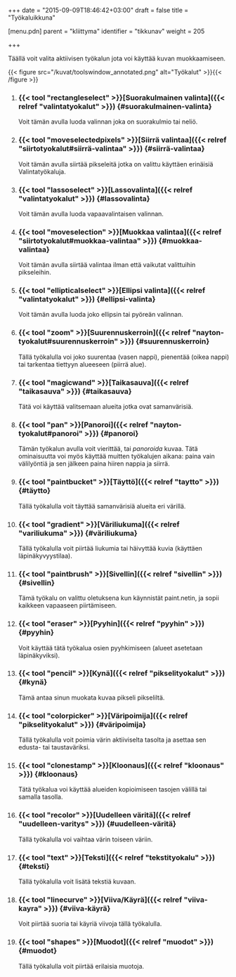 +++
date = "2015-09-09T18:46:42+03:00"
draft = false
title = "Työkaluikkuna"

[menu.pdn]
    parent = "kliittyma"
    identifier = "tikkunav"
    weight = 205

+++

Täällä voit valita aktiivisen työkalun jota voi käyttää kuvan muokkaamiseen.

{{< figure src="/kuvat/toolswindow_annotated.png" alt="Työkalut" >}}{{< /figure >}}

1. ### {{< tool "rectangleselect" >}}[Suorakulmainen valinta]({{< relref "valintatyokalut" >}}) {#suorakulmainen-valinta}

    Voit tämän avulla luoda valinnan joka on suorakulmio tai neliö.

1. ### {{< tool "moveselectedpixels" >}}[Siirrä valintaa]({{< relref "siirtotyokalut#siirrä-valintaa" >}}) {#siirrä-valintaa}

    Voit tämän avulla siirtää pikseleitä jotka on valittu käyttäen erinäisiä Valintatyökaluja.

1. ### {{< tool "lassoselect" >}}[Lassovalinta]({{< relref "valintatyokalut" >}}) {#lassovalinta}

    Voit tämän avulla luoda vapaavalintaisen valinnan.

1. ### {{< tool "moveselection" >}}[Muokkaa valintaa]({{< relref "siirtotyokalut#muokkaa-valintaa" >}}) {#muokkaa-valintaa}

    Voit tämän avulla siirtää valintaa ilman että vaikutat valittuihin pikseleihin.

1. ### {{< tool "ellipticalselect" >}}[Ellipsi valinta]({{< relref "valintatyokalut" >}}) {#ellipsi-valinta}

    Voit tämän avulla luoda joko ellipsin tai pyöreän valinnan.

1. ### {{< tool "zoom" >}}[Suurennuskerroin]({{< relref "nayton-tyokalut#suurennuskerroin" >}}) {#suurennuskerroin}

    Tällä työkalulla voi joko suurentaa (vasen nappi), pienentää (oikea nappi) tai tarkentaa tiettyyn alueeseen (piirrä alue).

1. ### {{< tool "magicwand" >}}[Taikasauva]({{< relref "taikasauva" >}}) {#taikasauva}

    Tätä voi käyttää valitsemaan alueita jotka ovat samanvärisiä.

1. ### {{< tool "pan" >}}[Panoroi]({{< relref "nayton-tyokalut#panoroi" >}}) {#panoroi}

    Tämän työkalun avulla voit vierittää, tai *panoroida* kuvaa. Tätä ominaisuutta voi myös käyttää muitten työkalujen aikana: paina vain välilyöntiä
    ja sen jälkeen paina hiiren nappia ja siirrä.

1. ### {{< tool "paintbucket" >}}[Täyttö]({{< relref "taytto" >}}) {#täytto}

    Tällä työkalulla voit täyttää samanvärisiä alueita eri värillä.

1. ### {{< tool "gradient" >}}[Väriliukuma]({{< relref "variliukuma" >}}) {#väriliukuma}

    Tällä työkalulla voit piirtää liukumia tai häivyttää kuvia (käyttäen läpinäkyvyystilaa).

1. ### {{< tool "paintbrush" >}}[Sivellin]({{< relref "sivellin" >}}) {#sivellin}

    Tämä työkalu on valittu oletuksena kun käynnistät paint.netin, ja sopii kaikkeen vapaaseen piirtämiseen.

1. ### {{< tool "eraser" >}}[Pyyhin]({{< relref "pyyhin" >}}) {#pyyhin}

    Voit käyttää tätä työkalua osien pyyhkimiseen (alueet asetetaan läpinäkyviksi).

1. ### {{< tool "pencil" >}}[Kynä]({{< relref "pikselityokalut" >}}) {#kynä}

    Tämä antaa sinun muokata kuvaa pikseli pikseliltä.

1. ### {{< tool "colorpicker" >}}[Väripoimija]({{< relref "pikselityokalut" >}}) {#väripoimija}

    Tällä työkalulla voit poimia värin aktiiviselta tasolta ja asettaa sen edusta- tai taustaväriksi.

1. ### {{< tool "clonestamp" >}}[Kloonaus]({{< relref "kloonaus" >}}) {#kloonaus}

    Tätä työkalua voi käyttää alueiden kopioimiseen tasojen välillä tai samalla tasolla.

1. ### {{< tool "recolor" >}}[Uudelleen väritä]({{< relref "uudelleen-varitys" >}}) {#uudelleen-väritä}

    Tällä työkalulla voi vaihtaa värin toiseen väriin.

1. ### {{< tool "text" >}}[Teksti]({{< relref "tekstityokalu" >}}) {#teksti}

    Tällä työkalulla voit lisätä tekstiä kuvaan.

1. ### {{< tool "linecurve" >}}[Viiva/Käyrä]({{< relref "viiva-kayra" >}}) {#viiva-käyrä}

    Voit piirtää suoria tai käyriä viivoja tällä työkalulla.

1. ### {{< tool "shapes" >}}[Muodot]({{< relref "muodot" >}}) {#muodot}

    Tällä työkalulla voit piirtää erilaisia muotoja.
